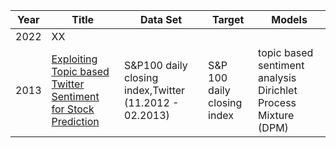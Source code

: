 Year  |Title  |Data Set     |Target         |Models|
------|-------|-------------|---------------|------|
2022  |XX     |             |               |      |
2013 |[Exploiting Topic based Twitter Sentiment for Stock Prediction](https://aclanthology.org/P13-2005.pdf) |S&P100 daily closing index,Twitter (11.2012 - 02.2013) |S&P 100 daily closing index |topic based sentiment analysis Dirichlet Process Mixture (DPM)
